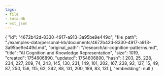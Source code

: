 ```yaml
---
tags:
- file
- kota-db
- ext_json
---
```

{
  "id": "4672b42d-8330-4917-a913-3a95be9e449d",
  "file_path": "./examples-data/personal-kb/documents/4672b42d-8330-4917-a913-3a95be9e449d.md",
  "original_path": "/research/ai-cognition-patterns.md",
  "title": "AI Cognition and Knowledge Representation",
  "size": 1019,
  "created": 1754606890,
  "updated": 1754606890,
  "hash": [
    203,
    25,
    228,
    234,
    227,
    209,
    74,
    243,
    145,
    130,
    231,
    149,
    101,
    202,
    167,
    238,
    92,
    127,
    15,
    49,
    87,
    250,
    158,
    115,
    62,
    242,
    88,
    131,
    200,
    189,
    83,
    131
  ],
  "embedding": null
}